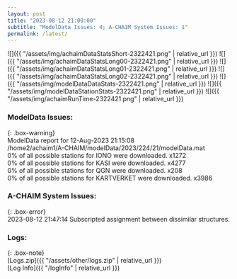 ```yaml
---
layout: post
title: "2023-08-12 21:00:00"
subtitle: "ModelData Issues: 4; A-CHAIM System Issues: 1"
permalink: /latest/
---
```


![]({{ "/assets/img/achaimDataStatsShort-2322421.png" | relative_url }})
![]({{ "/assets/img/achaimDataStatsLong00-2322421.png" | relative_url }})
![]({{ "/assets/img/achaimDataStatsLong01-2322421.png" | relative_url }})
![]({{ "/assets/img/achaimDataStatsLong02-2322421.png" | relative_url }})
![]({{ "/assets/img/modelDataDataStats-2322421.png" | relative_url }})
![]({{ "/assets/img/modelDataStationStats-2322421.png" | relative_url }})
![]({{ "/assets/img/achaimRunTime-2322421.png" | relative_url }})


### ModelData Issues:  
  
{: .box-warning}  
 ModelData report for 12-Aug-2023 21:15:08   
 /home2/achaim1/A-CHAIM/modelData/2023/224/21/modelData.mat   
 0% of all possible stations for IONO were downloaded. x1272   
 0% of all possible stations for KASI were downloaded. x4277   
 0% of all possible stations for QGN were downloaded. x208   
 0% of all possible stations for KARTVERKET were downloaded. x3986   
  
### A-CHAIM System Issues:  
  
{: .box-error}  
2023-08-12 21:47:14 Subscripted assignment between dissimilar structures.  

### Logs:  
  
{: .box-note}  
[Logs.zip]({{ "/assets/other/logs.zip" | relative_url }})  
[Log Info]({{ "/logInfo" | relative_url }})  

